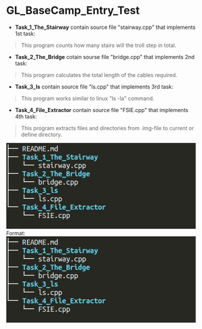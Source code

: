 # GL_BaseCamp_Entry_Test
- **Task_1_The_Stairway** contain source file "stairway.cpp" that implements 1st task:
> This program counts how many stairs will the troll step in total.
- **Task_2_The_Bridge** cotain sourse file "bridge.cpp" that implements 2nd task:
> This program calculates the total length of the cables required.
- **Task_3_ls** contain source file "ls.cpp" that implements 3rd task:
> This program works similar to linux "ls -la" command.
- **Task_4_File_Extractor** contain source file "FSIE.cpp" that implements 4th task:
> This program extracts files and directories from .img-file to current or define directory.

![GitHub Logo](/images/logo.png)
Format: ![Alt Text](https://github.com/KostiM/GL_BaseCamp_Entry_Test/blob/image/images/logo.png)